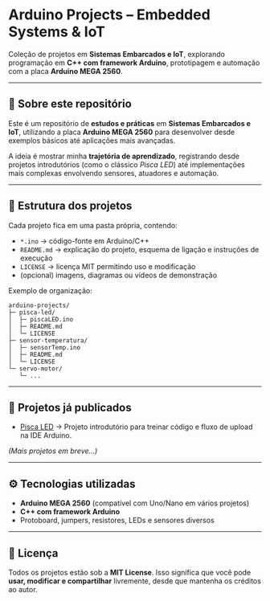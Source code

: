 # Arduino Projects – Embedded Systems & IoT

Coleção de projetos em **Sistemas Embarcados e IoT**, explorando programação em **C++ com framework Arduino**, prototipagem e automação com a placa **Arduino MEGA 2560**.

---

## 📖 Sobre este repositório

Este é um repositório de **estudos e práticas** em **Sistemas Embarcados e IoT**, utilizando a placa **Arduino MEGA 2560** para desenvolver desde exemplos básicos até aplicações mais avançadas.

A ideia é mostrar minha **trajetória de aprendizado**, registrando desde projetos introdutórios (como o clássico *Pisca LED*) até implementações mais complexas envolvendo sensores, atuadores e automação.

---

## 📂 Estrutura dos projetos

Cada projeto fica em uma pasta própria, contendo:

* `*.ino` → código-fonte em Arduino/C++
* `README.md` → explicação do projeto, esquema de ligação e instruções de execução
* `LICENSE` → licença MIT permitindo uso e modificação
* (opcional) imagens, diagramas ou vídeos de demonstração

Exemplo de organização:

```
arduino-projects/
├─ pisca-led/
│  ├─ piscaLED.ino
│  ├─ README.md
│  └─ LICENSE
├─ sensor-temperatura/
│  ├─ sensorTemp.ino
│  ├─ README.md
│  └─ LICENSE
└─ servo-motor/
   └─ ...
```

---

## 📌 Projetos já publicados

* [Pisca LED](./pisca-led) → Projeto introdutório para treinar código e fluxo de upload na IDE Arduino.

*(Mais projetos em breve...)*

---

## ⚙️ Tecnologias utilizadas

* **Arduino MEGA 2560** (compatível com Uno/Nano em vários projetos)
* **C++ com framework Arduino**
* Protoboard, jumpers, resistores, LEDs e sensores diversos

---

## 📝 Licença

Todos os projetos estão sob a **MIT License**.
Isso significa que você pode **usar, modificar e compartilhar** livremente, desde que mantenha os créditos ao autor.
